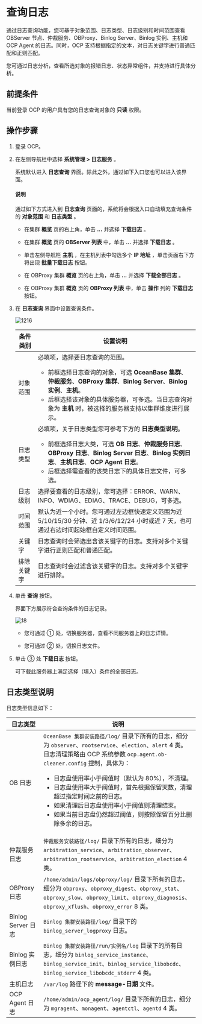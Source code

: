 # 查询日志

通过日志查询功能，您可基于对象范围、日志类型、日志级别和时间范围查看 OBServer 节点、仲裁服务、OBProxy、Binlog Server、Binlog 实例、主机和 OCP Agent 的日志。同时，OCP 支持根据指定的文本，对日志关键字进行普通匹配和正则匹配。

您可通过日志分析，查看所选对象的报错日志、状态异常组件，并支持进行具体分析。

## 前提条件

当前登录 OCP 的用户具有您的日志查询对象的 **只读** 权限。

## 操作步骤

1. 登录 OCP。

2. 在左侧导航栏中选择 **系统管理 \> 日志服务** 。

   系统默认进入 **日志查询** 界面。除此之外，通过如下入口您也可以进入该界面。

    <main id="notice" type='explain'>
    <h4>说明</h4>
    <p>通过如下方式进入到 <strong>日志查询</strong> 页面的，系统将会根据入口自动填充查询条件的 <strong>对象范围</strong> 和 <strong>日志类型</strong> 。</p>
    </main>

   * 在集群 **概览** 页的右上角，单击 **...** 并选择 **下载日志** 。

   * 在集群 **概览** 页的 **OBServer 列表** 中，单击 **...** 并选择 **下载日志** 。

   * 单击左侧导航栏 **主机** ，在主机列表中勾选多个 **IP 地址** ，单击页面右下方将出现 **批量下载日志** 按钮。

   * 在 OBProxy 集群 **概览** 页的右上角，单击 **...** 并选择 **下载全部日志** 。

   * 在 OBProxy 集群 **概览** 页的 **OBProxy 列表** 中，单击 **操作** 列的 **下载日志** 按钮。

3. 在 **日志查询** 界面中设置查询条件。

   ![1216](https://obbusiness-private.oss-cn-shanghai.aliyuncs.com/doc/img/ocp/403-cn/%E6%97%A5%E5%BF%97%E6%9F%A5%E8%AF%A2.png)

   | 条件类别  |设置说明 |
   |-------|-------|
   | 对象范围  | 必填项，选择要日志查询的范围。 <ul><li> 前框选择日志查询的对象，可选 **OceanBase 集群**、**仲裁服务**、**OBProxy 集群**、**Binlog Server**、**Binlog 实例**、**主机**。 </li>  <li> 后框选择该对象的具体服务器，可多选。当日志查询对象为 **主机** 时，被选择的服务器支持以集群维度进行展示。</li></ul> |
   | 日志类型  | 必填项，关于日志类型您可参考下方的 **日志类型说明**。  <ul><li>  前框选择日志大类，可选 **OB 日志**、**仲裁服务日志**、**OBProxy 日志**、**Binlog Server 日志**、**Binlog 实例日志**、**主机日志**、**OCP Agent 日志**。 </li>  <li>  后框选择需查看的该类日志下的具体日志文件，可多选。</li>   </ul>   |
   | 日志级别  | 选择要查看的日志级别，您可选择：ERROR、WARN、INFO、WDIAG、EDIAG、TRACE、DEBUG，可多选。 |
   | 时间范围  | 默认为近一个小时。您可通过左边框快速定义范围为近 5/10/15/30 分钟、近 1/3/6/12/24 小时或近 7 天，也可通过右边时间起始框自定义时间范围。 |
   | 关键字   | 日志查询时会筛选出含该关键字的日志。支持对多个关键字进行正则匹配和普通匹配。 |
   | 排除关键字 | 日志查询时会过滤含该关键字的日志。支持对多个关键字进行排除。  |

4. 单击 **查询** 按钮。

   界面下方展示符合查询条件的日志记录。

   ![18](https://obbusiness-private.oss-cn-shanghai.aliyuncs.com/doc/img/ocp/403-cn/%E6%97%A5%E5%BF%97%E8%AF%A6%E6%83%85.png)

   * 您可通过 ① 处，切换服务器，查看不同服务器上的日志详情。

   * 您可通过 ② 处，切换日志文件。

5. 单击 ③ 处 **下载日志** 按钮。

   可下载此服务器上满足选择（填入）条件的全部日志。

## 日志类型说明

日志类型信息如下：

|     日志类型       |  说明  |
|--------------------|--------|
| OB 日志            | `OceanBase 集群安装路径/log/` 目录下所有的日志，细分为 `observer`、`rootservice`、`election`、`alert` 4 类。</br>日志清理策略由 OCP 系统参数 `ocp.agent.ob-cleaner.config` 控制，具体为：<ul><li> 日志盘使用率小于阈值时（默认为 80%），不清理。   </li><li> 日志盘使用率大于阈值时，首先根据保留天数，清理超过指定时间之前的日志。 </li><li> 如果清理后日志盘使用率小于阈值则清理结束。   </li><li> 如果当前日志盘仍然超过阈值，则按照保留百分比删除多余的日志。  </li></ul>    |
| 仲裁服务日志       | `仲裁服务安装路径/log/` 目录下所有的日志，细分为 `arbitration_service`、`arbitration_observer`、`arbitration_rootservice`、`arbitration_election` 4 类。 |
| OBProxy 日志       | `/home/admin/logs/obproxy/log/` 目录下所有的日志，细分为 `obproxy`、`obproxy_digest`、`obproxy_stat`、`obproxy_slow`、`obproxy_limit`、`obproxy_diagnosis`、`obproxy_xflush`、`obproxy_error` 8 类。  |
| Binlog Server 日志 | `Binlog 集群安装路径/log/` 目录下的 `binlog_server_logproxy` 日志。  |
| Binlog 实例日志    | `Binlog 集群安装路径/run/实例名/log` 目录下的所有日志，细分为 `binlog_service_instance`、`binlog_service_init`、`binlog_service_libobcdc`、`binlog_service_libobcdc_stderr` 4 类。 |
| 主机日志           | `/var/log` 路径下的 **message-日期** 文件。  |
| OCP Agent 日志     | `/home/admin/ocp_agent/log/` 目录下所有的日志，细分为 `mgragent`、`monagent`、`agentctl`、`agentd` 4 类。|
